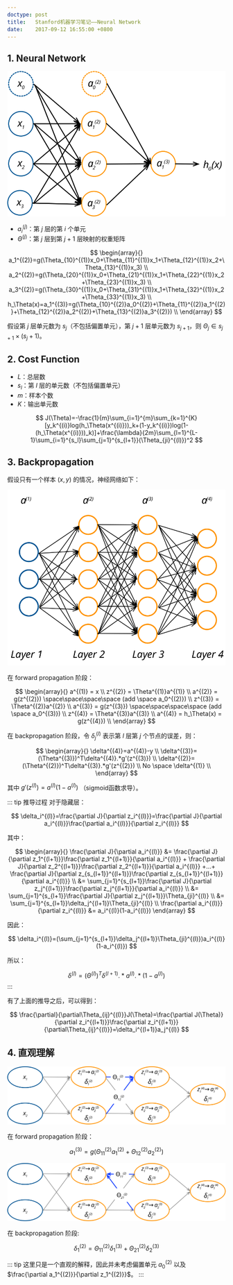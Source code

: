 ```yaml
---
doctype: post
title:   Stanford机器学习笔记——Neural Network
date:    2017-09-12 16:55:00 +0800
---
```


## 1. Neural Network

![](./img/2017/09/12/neural-network-1.svg)

- $a_i^{(j)}$：第 $j$ 层的第 $i$ 个单元
- $\Theta^{(j)}$：第 $j$ 层到第 $j+1$ 层映射的权重矩阵

$$
\begin{array}{}
a_1^{(2)}=g(\Theta_{10}^{(1)}x_0+\Theta_{11}^{(1)}x_1+\Theta_{12}^{(1)}x_2+\Theta_{13}^{(1)}x_3) \\
a_2^{(2)}=g(\Theta_{20}^{(1)}x_0+\Theta_{21}^{(1)}x_1+\Theta_{22}^{(1)}x_2+\Theta_{23}^{(1)}x_3) \\
a_3^{(2)}=g(\Theta_{30}^{(1)}x_0+\Theta_{31}^{(1)}x_1+\Theta_{32}^{(1)}x_2+\Theta_{33}^{(1)}x_3) \\
h_\Theta(x)=a_1^{(3)}=g(\Theta_{10}^{(2)}a_0^{(2)}+\Theta_{11}^{(2)}a_1^{(2)}+\Theta_{12}^{(2)}a_2^{(2)}+\Theta_{13}^{(2)}a_3^{(2)}) \\
\end{array}
$$

假设第 $j$ 层单元数为 $s_j$（不包括偏置单元），第 $j+1$ 层单元数为 $s_{j+1}$，则 $\Theta_j \in s_{j+1}\times(s_j+1)$。

## 2. Cost Function

- $L$：总层数
- $s_l$：第 $l$ 层的单元数（不包括偏置单元）
- $m$：样本个数
- $K$：输出单元数

$$ J(\Theta)=-\frac{1}{m}\sum_{i=1}^{m}\sum_{k=1}^{K}[y_k^{(i)}log(h_\Theta(x^{(i)}))_k+(1-y_k^{(i)})log(1-(h_\Theta(x^{(i)}))_k)]+\frac{\lambda}{2m}\sum_{l=1}^{L-1}\sum_{i=1}^{s_l}\sum_{j=1}^{s_{l+1}}(\Theta_{ji}^{(l)})^2 $$

## 3. Backpropagation

假设只有一个样本 $(x,y)$ 的情况，神经网络如下：

![](./img/2017/09/12/neural-network-2.svg)

在 forward propagation 阶段：

$$
\begin{array}{}
a^{(1)} = x \\
z^{(2)} = \Theta^{(1)}a^{(1)} \\
a^{(2)} = g(z^{(2)}) \space\space\space\space (add \space a_0^{(2)}) \\
z^{(3)} = \Theta^{(2)}a^{(2)} \\
a^{(3)} = g(z^{(3)}) \space\space\space\space (add \space a_0^{(3)}) \\
z^{(4)} = \Theta^{(3)}a^{(3)} \\
a^{(4)} = h_\Theta(x) = g(z^{(4)}) \\
\end{array}
$$

在 backpropagation 阶段，令 $\delta_j^{(l)}$ 表示第 $l$ 层第 $j$ 个节点的误差，则：

$$
\begin{array}{}
\delta^{(4)}=a^{(4)}-y \\
\delta^{(3)}=(\Theta^{(3)})^T\delta^{(4)}.*g'(z^{(3)}) \\
\delta^{(2)}=(\Theta^{(2)})^T\delta^{(3)}.*g'(z^{(2)}) \\
No \space \delta^{(1)} \\
\end{array}
$$

其中 $g'(z^{(l)})=a^{(l)}(1-a^{(l)})$ （sigmoid函数求导）。

::: tip 推导过程
对于隐藏层：

$$ \delta_i^{(l)}=\frac{\partial J}{\partial z_i^{(l)}}=\frac{\partial J}{\partial a_i^{(l)}}\frac{\partial a_i^{(l)}}{\partial z_i^{(l)}} $$

其中：

$$
\begin{array}{}
\frac{\partial J}{\partial a_i^{(l)}} &= \frac{\partial J}{\partial z_1^{(l+1)}}\frac{\partial z_1^{(l+1)}}{\partial a_i^{(l)}} + \frac{\partial J}{\partial z_2^{(l+1)}}\frac{\partial z_2^{(l+1)}}{\partial a_i^{(l)}} +...+  \frac{\partial J}{\partial z_{s_{l+1}}^{(l+1)}}\frac{\partial z_{s_{l+1}}^{(l+1)}}{\partial a_i^{(l)}} \\
&= \sum_{j=1}^{s_{l+1}}\frac{\partial J}{\partial z_j^{(l+1)}}\frac{\partial z_j^{(l+1)}}{\partial a_i^{(l)}} \\
&= \sum_{j=1}^{s_{l+1}}\frac{\partial J}{\partial z_j^{(l+1)}}\Theta_{ji}^{(l)} \\
&= \sum_{j=1}^{s_{l+1}}\delta_j^{(l+1)}\Theta_{ji}^{(l)} \\
\frac{\partial a_i^{(l)}}{\partial z_i^{(l)}} &= a_i^{(l)}(1-a_i^{(l)})
\end{array}
$$

因此：

$$ \delta_i^{(l)}=(\sum_{j=1}^{s_{l+1}}\delta_j^{(l+1)}\Theta_{ji}^{(l)})a_i^{(l)}(1-a_i^{(l)}) $$

所以：

$$ \delta^{(l)}=(\Theta^{(l)})^T\delta^{(l+1)}.*a^{(l)}.*(1-a^{(l)}) $$
:::

有了上面的推导之后，可以得到：

$$ \frac{\partial}{\partial\Theta_{ij}^{(l)}}J(\Theta)=\frac{\partial J(\Theta)}{\partial z_i^{(l+1)}}\frac{\partial z_i^{(l+1)}}{\partial\Theta_{ij}^{(l)}}=\delta_i^{(l+1)}a_j^{(l)} $$

## 4. 直观理解

![](./img/2017/09/12/neural-network-3.svg)

在 forward propagation 阶段：

$$ a_1^{(3)}=g(\Theta_{11}^{(2)}a_1^{(2)}+\Theta_{12}^{(2)}a_2^{(2)}) $$

![](./img/2017/09/12/neural-network-4.svg)

在 backpropagation 阶段:

$$ \delta_1^{(2)}=\Theta_{11}^{(2)}\delta_1^{(3)}+\Theta_{21}^{(2)}\delta_2^{(3)} $$

::: tip
这里只是一个直观的解释，因此并未考虑偏置单元 $a_0^{(2)}$ 以及 $\frac{\partial a_1^{(2)}}{\partial z_1^{(2)}}$。
:::
